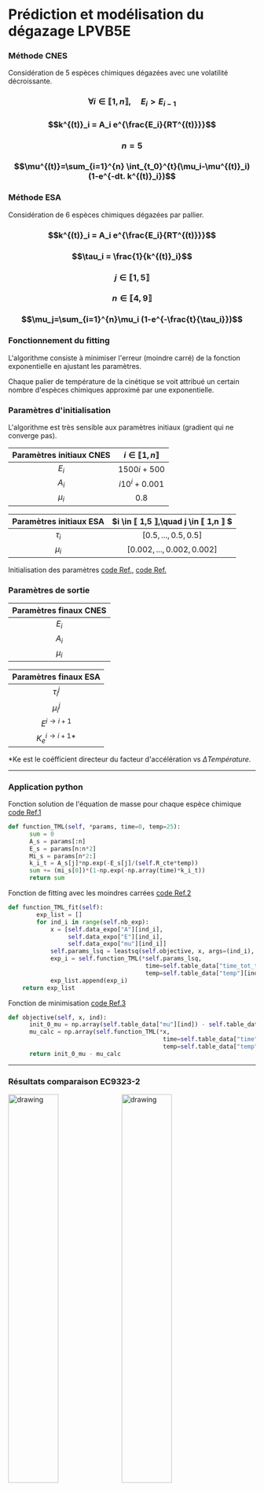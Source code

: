 
# Prédiction et modélisation du dégazage LPVB5E

### Méthode CNES

Considération de 5 espèces chimiques dégazées avec une volatilité décroissante.

### $$\forall i \in ⟦ 1,n ⟧, \quad E_i>E_{i-1}$$
### $$k^{(t)}_i = A_i e^{\frac{E_i}{RT^{(t)}}}$$
### $$n = 5$$
### $$\mu^{(t)}=\sum_{i=1}^{n} \int_{t_0}^{t}(\mu_i-\mu^{(t)}_i) (1-e^{-dt. k^{(t)}_i})$$

### Méthode ESA

Considération de 6 espèces chimiques dégazées par pallier.

### $$k^{(t)}_i = A_i e^{\frac{E_i}{RT^{(t)}}}$$
### $$\tau_i = \frac{1}{k^{(t)}_i}$$
### $$j \in ⟦ 1,5 ⟧$$
### $$n \in  ⟦ 4,9 ⟧$$
### $$\mu_j=\sum_{i=1}^{n}\mu_i (1-e^{-\frac{t}{\tau_i}})$$

### Fonctionnement du fitting

L'algorithme consiste à minimiser l'erreur (moindre carré) de la fonction exponentielle en ajustant les paramètres.

Chaque palier de température de la cinétique se voit attribué un certain nombre d'espèces chimiques approximé par une exponentielle.

### Paramètres d'initialisation

L'algorithme est très sensible aux paramètres initiaux (gradient qui ne converge pas).

| Paramètres initiaux CNES | $i \in ⟦ 1,n ⟧$|
| :---: | :---: |
| $E_i$ | $1500i + 500$  |
| $A_i$ | $i10^i + 0.001$  |
| $\mu_i$ | $0.8$  |

| Paramètres initiaux ESA | $i \in ⟦ 1,5 ⟧,\quad j \in ⟦ 1,n ⟧ $|
| :---: | :---: |
| $\tau_i$ | $[0.5,...,0.5,0.5]$ |
| $\mu_i$ | $[0.002,...,0.002,0.002]$  |

Initialisation des paramètres [code Ref.](https://github.com/LanceryH/Cnes_LP_VB5E/blob/cab1dc12d166c8ba1ab3f4c076725c6f098306b8/resolution_CNES_M.py#L32C5-L36C44), [code Ref.](https://github.com/LanceryH/Cnes_LP_VB5E/blob/f3e286e73476426176acfa4ac20660d5a93cb20b/resolution_ESA.py#L39C1-L42C46)

### Paramètres de sortie

| Paramètres finaux CNES |
| :---: |
| $E_i$ |
| $A_i$ |
| $\mu_i$ |

| Paramètres finaux ESA |
| :---: |
| $\tau^j_i$ |
| $\mu^j_i$ |
| $E^{i\rightarrow i+1}$ |
| $K^{i\rightarrow i+1}_e$* |

*Ke est le coéfficient directeur du facteur d'accélération vs $\Delta Température$.

----
### Application python

Fonction solution de l'équation de masse pour chaque espèce chimique 
[code Ref.1](https://github.com/LanceryH/Cnes_LP_VB5E/blob/b09f277af6533a65b18a40ce6191ed4f0d6e2bc0/resolution_CNES_M.py#L38C5-L49C19)

```python
def function_TML(self, *params, time=0, temp=25):
      sum = 0
      A_s = params[:n]
      E_s = params[n:n*2]
      Mi_s = params[n*2:]
      k_i_t = A_s[j]*np.exp(-E_s[j]/(self.R_cte*temp))
      sum += (mi_s[0])*(1-np.exp(-np.array(time)*k_i_t))
      return sum
```
Fonction de fitting avec les moindres carrées
[code Ref.2](https://github.com/LanceryH/Cnes_LP_VB5E/blob/cab1dc12d166c8ba1ab3f4c076725c6f098306b8/resolution_CNES_M.py#L51C1-L63C102)

```python
def function_TML_fit(self):
        exp_list = []
        for ind_i in range(self.nb_exp):
            x = [self.data_expo["A"][ind_i],
                 self.data_expo["E"][ind_i],
                 self.data_expo["mu"][ind_i]]
            self.params_lsq = leastsq(self.objective, x, args=(ind_i), maxfev=5000)[0]
            exp_i = self.function_TML(*self.params_lsq,
                                       time=self.table_data["time_tot_tot"],
                                       temp=self.table_data["temp"][ind_i][1])
            exp_list.append(exp_i)
    return exp_list
```
Fonction de minimisation
[code Ref.3](https://github.com/LanceryH/Cnes_LP_VB5E/blob/93cd4022814937dadaf33ea915ee3a8b973c9860/resolution_CNES_M.py#L93C4-L94C189)

```python
def objective(self, x, ind):
      init_0_mu = np.array(self.table_data["mu"][ind]) - self.table_data["mu"][ind][0]
      mu_calc = np.array(self.function_TML(*x,
                                            time=self.table_data["time"][0],
                                            temp=self.table_data["temp"][ind][1]))
      return init_0_mu - mu_calc
```
-----
### Résultats comparaison EC9323-2

<img src="https://github.com/LanceryH/Cnes_LP_VB5E/assets/108919405/c809cb9b-ffea-4719-90ca-2823a25a7d4f" alt="drawing" width="45%" height="45%"/>
<img src="https://github.com/LanceryH/Cnes_LP_VB5E/assets/108919405/22659e6b-770d-4d23-ae27-855e5e59ab9d" alt="drawing" width="45%" height="45%"/>
<img src="https://github.com/LanceryH/Cnes_LP_VB5E/assets/108919405/f837df3a-7439-4373-a00c-1876256ed137" alt="drawing" width="45%" height="45%"/>
<img src="https://github.com/LanceryH/Cnes_LP_VB5E/assets/108919405/ef534afa-e6d7-4db0-9614-0320905f9fe0" alt="drawing" width="45%" height="45%"/>


----
### Simulation

La simulation d'un scénario se base sur les paramètres finaux calculés au préalable pour un matériaux donné et en déduit son aspect.

$f(t,T)$ la fonction du segment parcourue par l'algorithme.

### $$f_{a}^{b}(t,T)=\sum_{l=1}^{a} (\sum_{k=1}^{b} (\sum_{j=1}^{t^k_{max}} (\sum_{i=1}^{n_{esp}} (\mu_i (1-e^{(-\frac{t_j}{\tau_i.e^{(-K_e(T_j-T_{Ref}))}})})))+f_{l}^{k-1}(t_{max},T_{max}))+f_{l-1}^{k}(t_{max},T_{max}))$$

<img src="https://github.com/LanceryH/Cnes_LP_VB5E/assets/108919405/2015c8ba-332e-43cc-8661-9621cda7de3b" alt="drawing" width="45%" height="45%"/>
<img src="https://github.com/LanceryH/Cnes_LP_VB5E/assets/108919405/02fc81d4-582e-4aa6-bfb6-0cbe51ea6e3e" alt="drawing" width="45%" height="45%"/>

